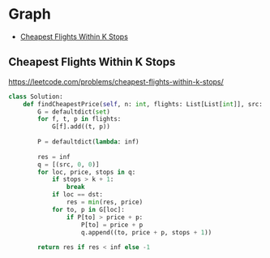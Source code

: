 # Graph

+ [Cheapest Flights Within K Stops](#cheapest-flights-within-k-stops)

## Cheapest Flights Within K Stops

https://leetcode.com/problems/cheapest-flights-within-k-stops/

```python
class Solution:
    def findCheapestPrice(self, n: int, flights: List[List[int]], src: int, dst: int, k: int) -> int:
        G = defaultdict(set)
        for f, t, p in flights: 
            G[f].add((t, p))
            
        P = defaultdict(lambda: inf)
            
        res = inf
        q = [(src, 0, 0)]
        for loc, price, stops in q: 
            if stops > k + 1: 
                break
            if loc == dst: 
                res = min(res, price)
            for to, p in G[loc]: 
                if P[to] > price + p: 
                    P[to] = price + p
                    q.append((to, price + p, stops + 1))
                
        return res if res < inf else -1
```
